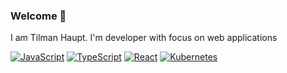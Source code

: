### Welcome 👋

I am Tilman Haupt. I'm developer with focus on web applications 

[![JavaScript](https://img.shields.io/badge/-JavaScript-black?logo=javascript&cacheSeconds=10000)](#)
[![TypeScript](https://img.shields.io/badge/-TypeScript-black?logo=typescript&cacheSeconds=10000)](#)
[![React](https://img.shields.io/badge/-React-black?logo=react&cacheSeconds=10000)](#)
[![Kubernetes](https://img.shields.io/badge/Kubernetes-326CE5?logo=kubernetes&logoColor=fff)](#)


